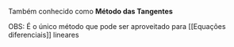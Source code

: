 
Também conhecido como **Método das Tangentes**

OBS: É o único método que pode ser aproveitado para [[Equações diferenciais]] lineares 

